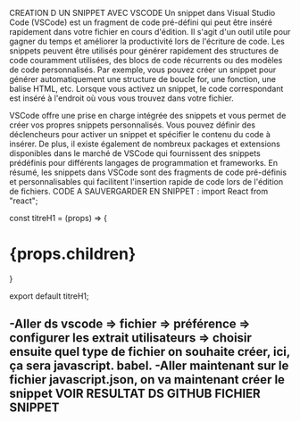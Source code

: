 CREATION D UN SNIPPET AVEC VSCODE
Un snippet dans Visual Studio Code (VSCode) est un fragment de code pré-défini qui peut être inséré rapidement dans votre fichier en cours d'édition. Il s'agit d'un outil utile pour gagner du temps et améliorer la productivité lors de l'écriture de code.
Les snippets peuvent être utilisés pour générer rapidement des structures de code couramment utilisées, des blocs de code récurrents ou des modèles de code personnalisés. Par exemple, vous pouvez créer un snippet pour générer automatiquement une structure de boucle for, une fonction, une balise HTML, etc. Lorsque vous activez un snippet, le code correspondant est inséré à l'endroit où vous vous trouvez dans votre fichier.

VSCode offre une prise en charge intégrée des snippets et vous permet de créer vos propres snippets personnalisés. Vous pouvez définir des déclencheurs pour activer un snippet et spécifier le contenu du code à insérer. De plus, il existe également de nombreux packages et extensions disponibles dans le marché de VSCode qui fournissent des snippets prédéfinis pour différents langages de programmation et frameworks.
En résumé, les snippets dans VSCode sont des fragments de code pré-définis et personnalisables qui facilitent l'insertion rapide de code lors de l'édition de fichiers.
CODE A SAUVERGARDER EN SNIPPET :
import React from "react";

const titreH1 = (props) => {
    <h1 className=" border border-dark">{props.children}</h1>
}

export default titreH1;

-Aller ds  vscode  =>  fichier  =>  préférence  =>  configurer les extrait utilisateurs => choisir ensuite quel type de fichier on souhaite créer, ici, ça sera javascript. babel.
-Aller maintenant sur le fichier javascript.json, on va maintenant créer le snippet
                                                        VOIR RESULTAT DS GITHUB FICHIER SNIPPET
----------------------------------------------------------------------------------------------------------------------------------------------------
